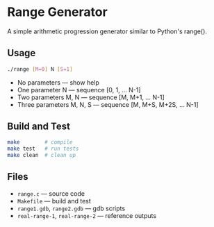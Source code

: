 # Range Generator

A simple arithmetic progression generator similar to Python's range().

## Usage

```bash
./range [M=0] N [S=1]
```

- No parameters — show help
- One parameter N — sequence [0, 1, … N-1]
- Two parameters M, N — sequence [M, M+1, … N-1]
- Three parameters M, N, S — sequence [M, M+S, M+2S, … N-1]

## Build and Test

```bash
make        # compile
make test   # run tests
make clean  # clean up
```

## Files

- `range.c` — source code
- `Makefile` — build and test
- `range1.gdb`, `range2.gdb` — gdb scripts
- `real-range-1`, `real-range-2` — reference outputs
